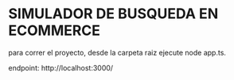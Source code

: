 # SIMULADOR DE BUSQUEDA EN ECOMMERCE

para correr el proyecto, desde la carpeta raiz ejecute node app.ts.

endpoint: http://localhost:3000/
